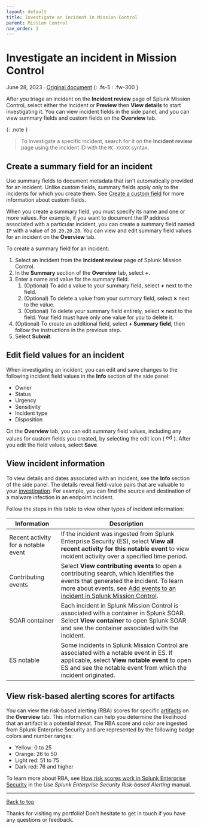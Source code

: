 ```yaml
---
layout: default
title: Investigate an incident in Mission Control
parent: Mission Control
nav_order: 3
---
```


# Investigate an incident in Mission Control

June 28, 2023 ∙ [Original document](https://docs.splunk.com/Documentation/MC/Current/Detect/Investigate)
{: .fs-5 : .fw-300 }

After you triage an incident on the **Incident review** page of Splunk Mission Control, select either the incident or **Preview** then **View details** to start investigating it. You can view incident fields in the side panel, and you can view summary fields and custom fields on the **Overview** tab.

{:  .note }
> To investigate a specific incident, search for it on the **Incident review** page using the incident ID with the `MC-XXXXX` syntax.

## Create a summary field for an incident

Use summary fields to document metadata that isn't automatically provided for an incident. Unlike custom fields, summary fields apply only to the incidents for which you create them. See [Create a custom field](http://docs.splunk.com/Documentation/MC/Current/Detect/IncidentSettings#Create_a_custom_field) for more information about custom fields.

When you create a summary field, you must specify its name and one or more values. For example, if you want to document the IP address associated with a particular incident, you can create a summary field named `IP` with a value of `20.20.20.20`. You can view and edit summary field values for an incident on the **Overview** tab.

To create a summary field for an incident:

1. Select an incident from the **Incident review** page of Splunk Mission Control.
2. In the **Summary** section of the **Overview** tab, select **+**.
3. Enter a name and value for the summary field.
    1. (Optional) To add a value to your summary field, select **+** next to the field.
    2. (Optional) To delete a value from your summary field, select **×** next to the value.
    3. (Optional) To delete your summary field entirely, select **×** next to the field. Your field must have only one value for you to delete it.
4. (Optional) To create an additional field, select **+ Summary field**, then follow the instructions in the previous step.
5. Select **Submit**.

## Edit field values for an incident

When investigating an incident, you can edit and save changes to the following incident field values in the **Info** section of the side panel:

*   Owner
*   Status
*   Urgency
*   Sensitivity
*   Incident type
*   Disposition

On the **Overview** tab, you can edit summary field values, including any values for custom fields you created, by selecting the edit icon ( <img src="https://docs.splunk.com/images/5/52/PencilEdit.png" alt="edit icon" width="17"/> ). After you edit the field values, select **Save**.

## View incident information

To view details and dates associated with an incident, see the **Info** section of the side panel. The details reveal field-value pairs that are valuable to your [investigation](https://docs.splunk.com/Splexicon:Investigation). For example, you can find the source and destination of a malware infection in an endpoint incident.

Follow the steps in this table to view other types of incident information:

| Information | Description |
| --- | --- |
| Recent activity for a notable event | If the incident was ingested from Splunk Enterprise Security (ES), select **View all recent activity for this notable event** to view incident activity over a specified time period. |
| Contributing events | Select **View contributing events** to open a contributing search, which identifies the events that generated the incident. To learn more about events, see [Add events to an incident in Splunk Mission Control](http://docs.splunk.com/Documentation/MC/Current/Detect/Events). |
| SOAR container | Each incident in Splunk Mission Control is associated with a container in Splunk SOAR. Select **View container** to open Splunk SOAR and see the container associated with the incident. |
| ES notable | Some incidents in Splunk Mission Control are associated with a notable event in ES. If applicable, select **View notable event** to open ES and see the notable event from which the incident originated. |

## View risk-based alerting scores for artifacts

You can view the risk-based alerting (RBA) scores for specific [artifacts](https://docs.splunk.com/Splexicon:Artifact) on the **Overview** tab. This information can help you determine the likelihood that an artifact is a potential threat. The RBA score and color are ingested from Splunk Enterprise Security and are represented by the following badge colors and number ranges:

*   Yellow: 0 to 25
*   Orange: 26 to 50
*   Light red: 51 to 75
*   Dark red: 76 and higher

To learn more about RBA, see [How risk scores work in Splunk Enterprise Security](http://docs.splunk.com/Documentation/ES/7.2.0/RBA/Analyzerisk) in the _Use Splunk Enterprise Security Risk-based Alerting_ manual.

---

[Back to top](#top)

Thanks for visiting my portfolio! Don't hesitate to get in touch if you have any questions or feedback.
